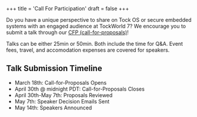 +++
title = 'Call For Participation'
draft = false
+++


Do you have a unique perspective to share on Tock OS or secure
embedded systems with an engaged audience at TockWorld 7? We encourage
you to submit a talk through our [CFP (call-for-proposals)](https://cryptpad.fr/form/#/2/form/view/2Yd8XMCqbDPAWp5McFXidIGph45pny-Wa6weUNKgj6o/)!

Talks can be either 25min or 50min. Both include the time for Q&A. Event fees, travel, and accomodation expenses are covered for speakers.

## Talk Submission Timeline

* March 18th: Call-for-Proposals Opens
* April 30th @ midnight PDT: Call-for-Proposals Closes
* April 30th-May 7th: Proposals Reviewed
* May 7th: Speaker Decision Emails Sent
* May 14th: Speakers Announced

